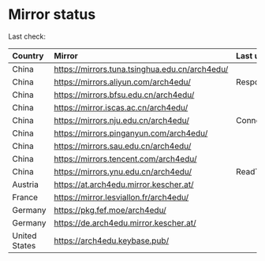 <script src="./time.js"></script>
# Mirror status
Last check: <script type="text/javascript">localize(1666092264.0522642);</script>

|Country|Mirror|Last update|
|:------|:-----|:----------|
|China|https://mirrors.tuna.tsinghua.edu.cn/arch4edu/|<script type="text/javascript">localize(1666033509);</script>|
|China|https://mirrors.aliyun.com/arch4edu/|Response 404|
|China|https://mirrors.bfsu.edu.cn/arch4edu/|<script type="text/javascript">localize(1666077043);</script>|
|China|https://mirror.iscas.ac.cn/arch4edu/|<script type="text/javascript">localize(1666077043);</script>|
|China|https://mirrors.nju.edu.cn/arch4edu/|ConnectTimeout|
|China|https://mirrors.pinganyun.com/arch4edu/|<script type="text/javascript">localize(1666033509);</script>|
|China|https://mirrors.sau.edu.cn/arch4edu/|<script type="text/javascript">localize(1650446957);</script>|
|China|https://mirrors.tencent.com/arch4edu/|<script type="text/javascript">localize(1666033509);</script>|
|China|https://mirrors.ynu.edu.cn/arch4edu/|ReadTimeout|
|Austria|https://at.arch4edu.mirror.kescher.at/|<script type="text/javascript">localize(1666077043);</script>|
|France|https://mirror.lesviallon.fr/arch4edu/|<script type="text/javascript">localize(1666033509);</script>|
|Germany|https://pkg.fef.moe/arch4edu/|<script type="text/javascript">localize(1666077043);</script>|
|Germany|https://de.arch4edu.mirror.kescher.at/|<script type="text/javascript">localize(1666077043);</script>|
|United States|https://arch4edu.keybase.pub/|<script type="text/javascript">localize(1666033509);</script>|

<script src="./tablefilter/tablefilter.js"></script>
<script src="./table.js"></script>